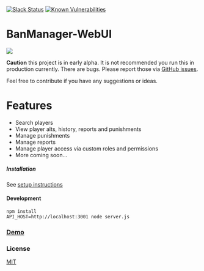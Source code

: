 [![Slack Status](https://banmanagement-slack.herokuapp.com/badge.svg)](https://banmanagement-slack.herokuapp.com/)
[![Known Vulnerabilities](https://snyk.io/test/github/banmanagement/banmanager-webui/badge.svg?targetFile=package.json)](https://snyk.io/test/github/banmanagement/banmanager-webui?targetFile=package.json)

# BanManager-WebUI

![](https://user-images.githubusercontent.com/1658997/37547562-5312183c-296a-11e8-91c7-8d1b9d17f4d3.png)

**Caution** this project is in early alpha. It is not recommended you run this in production currently. There are bugs. Please report those via [GitHub issues](https://github.com/BanManagement/BanManager-WebUI/issues).

Feel free to contribute if you have any suggestions or ideas.

# Features
- Search players
- View player alts, history, reports and punishments
- Manage punishments
- Manage reports
- Manage player access via custom roles and permissions
- More coming soon...

##### Installation
See [setup instructions](https://banmanagement.com/setup)

#### Development
```
npm install
API_HOST=http://localhost:3001 node server.js
```

### [Demo](https://demo.banmanagement.com)

### License

[MIT](LICENSE)
